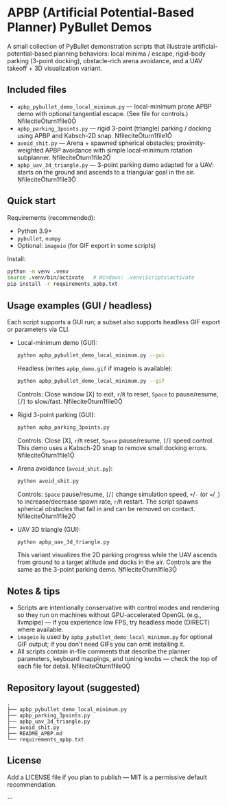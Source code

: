 # APBP (Artificial Potential-Based Planner) PyBullet Demos

A small collection of PyBullet demonstration scripts that illustrate artificial-potential-based planning
behaviors: local minima / escape, rigid-body parking (3-point docking), obstacle-rich arena avoidance,
and a UAV takeoff + 3D visualization variant.

## Included files
- `apbp_pybullet_demo_local_minimum.py` — local-minimum prone APBP demo with optional tangential escape. (See file for controls.) fileciteturn1file0
- `apbp_parking_3points.py` — rigid 3-point (triangle) parking / docking using APBP and Kabsch-2D snap. fileciteturn1file1
- `avoid_shit.py` — Arena + spawned spherical obstacles; proximity-weighted APBP avoidance with simple local-minimum rotation subplanner. fileciteturn1file2
- `apbp_uav_3d_triangle.py` — 3-point parking demo adapted for a UAV: starts on the ground and ascends to a triangular goal in the air. fileciteturn1file3

## Quick start

Requirements (recommended):
- Python 3.9+
- `pybullet`, `numpy`
- Optional: `imageio` (for GIF export in some scripts)

Install:
```bash
python -m venv .venv
source .venv/bin/activate   # Windows: .venv\Scripts\activate
pip install -r requirements_apbp.txt
```

## Usage examples (GUI / headless)
Each script supports a GUI run; a subset also supports headless GIF export or parameters via CLI.

- Local-minimum demo (GUI):
  ```bash
  python apbp_pybullet_demo_local_minimum.py --gui
  ```
  Headless (writes `apbp_demo.gif` if imageio is available):
  ```bash
  python apbp_pybullet_demo_local_minimum.py --gif
  ```
  Controls: Close window [X] to exit, `r`/`R` to reset, `Space` to pause/resume, `[`/`]` to slow/fast. fileciteturn1file0

- Rigid 3-point parking (GUI):
  ```bash
  python apbp_parking_3points.py
  ```
  Controls: Close [X], `r`/`R` reset, `Space` pause/resume, `[`/`]` speed control. This demo uses a Kabsch-2D snap to remove small docking errors. fileciteturn1file1

- Arena avoidance (`avoid_shit.py`):
  ```bash
  python avoid_shit.py
  ```
  Controls: `Space` pause/resume, `[`/`]` change simulation speed, `+`/`-` (or `=`/`_`) to increase/decrease spawn rate, `r`/`R` restart. The script spawns spherical obstacles that fall in and can be removed on contact. fileciteturn1file2

- UAV 3D triangle (GUI):
  ```bash
  python apbp_uav_3d_triangle.py
  ```
  This variant visualizes the 2D parking progress while the UAV ascends from ground to a target altitude and docks in the air. Controls are the same as the 3-point parking demo. fileciteturn1file3

## Notes & tips
- Scripts are intentionally conservative with control modes and rendering so they run on machines without GPU-accelerated OpenGL (e.g., llvmpipe) — if you experience low FPS, try headless mode (DIRECT) where available.
- `imageio` is used by `apbp_pybullet_demo_local_minimum.py` for optional GIF output; if you don't need GIFs you can omit installing it.
- All scripts contain in-file comments that describe the planner parameters, keyboard mappings, and tuning knobs — check the top of each file for detail. fileciteturn1file0

## Repository layout (suggested)
```
.
├── apbp_pybullet_demo_local_minimum.py
├── apbp_parking_3points.py
├── apbp_uav_3d_triangle.py
├── avoid_shit.py
├── README_APBP.md
└── requirements_apbp.txt
```

## License
Add a LICENSE file if you plan to publish — MIT is a permissive default recommendation.

--
